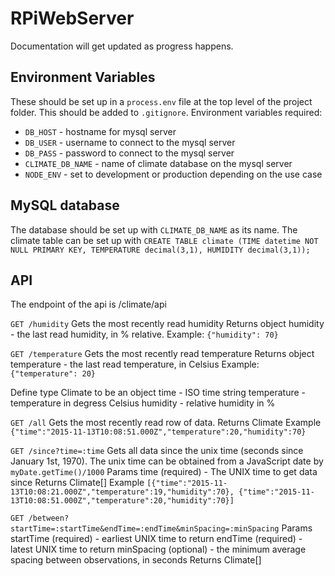 ﻿# RPiWebServer
Documentation will get updated as progress happens.

## Environment Variables
These should be set up in a `process.env` file at the top level of the project folder. This should be added to `.gitignore`.
Environment variables required:
* `DB_HOST` - hostname for mysql server
* `DB_USER` - username to connect to the mysql server
* `DB_PASS` - password to connect to the mysql server
* `CLIMATE_DB_NAME` - name of climate database on the mysql server
* `NODE_ENV` - set to development or production depending on the use case

## MySQL database
The database should be set up with `CLIMATE_DB_NAME` as its name. The climate table can be set up with
`CREATE TABLE climate (TIME datetime NOT NULL PRIMARY KEY, TEMPERATURE decimal(3,1), HUMIDITY decimal(3,1));`

## API
The endpoint of the api is /climate/api

`GET /humidity`
Gets the most recently read humidity
Returns object
humidity - the last read humidity, in % relative.
Example: `{"humidity": 70}`

`GET /temperature`
Gets the most recently read temperature
Returns object
temperature - the last read temperature, in Celsius
Example: `{"temperature": 20}`

Define type Climate to be an object
time - ISO time string
temperature - temperature in degress Celsius
humidity - relative humidity in %

`GET /all`
Gets the most recently read row of data.
Returns Climate
Example `{"time":"2015-11-13T10:08:51.000Z","temperature":20,"humidity":70}`

`GET /since?time=:time`
Gets all data since the unix time (seconds since January 1st, 1970).
The unix time can be obtained from a JavaScript date by `myDate.getTime()/1000`
Params
time (required) - The UNIX time to get data since
Returns Climate[]
Example `[{"time":"2015-11-13T10:08:21.000Z","temperature":19,"humidity":70}, {"time":"2015-11-13T10:08:51.000Z","temperature":20,"humidity":70}]`

`GET /between?startTime=:startTime&endTime=:endTime&minSpacing=:minSpacing`
Params
startTime (required) - earliest UNIX time to return
endTime (required) - latest UNIX time to return
minSpacing (optional) - the minimum average spacing between observations, in seconds
Returns Climate[]